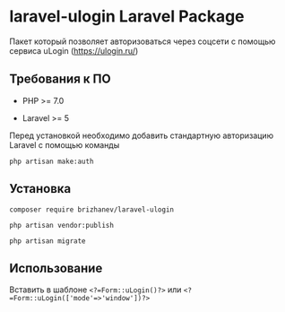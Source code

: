 laravel-ulogin Laravel Package
=========================

Пакет который позволяет авторизоваться через соцсети с помощью сервиса uLogin (https://ulogin.ru/)


Требования к ПО
------------

- PHP >= 7.0

- Laravel >= 5

Перед установкой необходимо добавить стандартную авторизацию Laravel с помощью команды

`php artisan make:auth`

Установка
------------

`composer require brizhanev/laravel-ulogin`

`php artisan vendor:publish`

`php artisan migrate`

Использование
---

Вставить в шаблоне `<?=Form::uLogin()?>` или `<?=Form::uLogin(['mode'=>'window'])?>`
